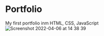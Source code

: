 # Portfolio
My first portfolio inm HTML, CSS, JavaScript
![Screenshot 2022-04-06 at 14 38 39](https://user-images.githubusercontent.com/50274258/161976578-02aab565-db52-44a9-a628-340079b042da.png)

